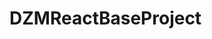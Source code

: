 # DZMReactBaseProject

<!-- Uses Ts + React basic framework, does not release webpack hidden configuration file mode. Includes only the most basic and repetitive parts of the framework: routing, routing interception, BaseLayout, craco, less.... -->
